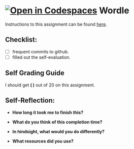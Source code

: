 [![Open in Codespaces](https://classroom.github.com/assets/launch-codespace-7f7980b617ed060a017424585567c406b6ee15c891e84e1186181d67ecf80aa0.svg)](https://classroom.github.com/open-in-codespaces?assignment_repo_id=13968720)
Wordle
===================================

Instructions to this assignment can be found [here](https://it3049c.github.io/Assignments/3.Rock_Paper_Scissors/).

## Checklist:
- [ ] frequent commits to github.
- [ ] filled out the self-evaluation.

## Self Grading Guide
<!--- Update the following line with your self-grade --->
<!--- Check the Rubric on Canvas for a guideline --->

I should get **( )** out of 20 on this assignment.

## Self-Reflection:
- **How long it took me to finish this?**

- **What do you think of this completion time?**

- **In hindsight, what would you do differently?**

- **What resources did you use?**
 